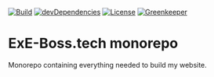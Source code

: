 [![Build](https://travis-ci.com/ExE-Boss/ExE-Boss.tech.svg?branch=master)](https://travis-ci.com/ExE-Boss/ExE-Boss.tech)
[![devDependencies](https://img.shields.io/david/dev/ExE-Boss/ExE-Boss.tech.svg)](https://david-dm.org/ExE-Boss/ExE-Boss.tech?type=dev)
[![License](https://img.shields.io/github/license/ExE-Boss/ExE-Boss.tech.svg)](https://github.com/ExE-Boss/ExE-Boss.tech/blob/master/LICENSE)
[![Greenkeeper](https://badges.greenkeeper.io/ExE-Boss/ExE-Boss.tech.svg)](https://greenkeeper.io/)

ExE-Boss.tech monorepo
======================

Monorepo containing everything needed to build my website.
